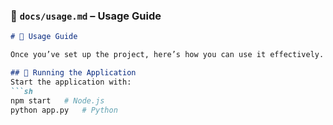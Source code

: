 
### 📄 **`docs/usage.md`** – Usage Guide  
```md
# 🚀 Usage Guide

Once you’ve set up the project, here’s how you can use it effectively.

## 🎯 Running the Application
Start the application with:
```sh
npm start   # Node.js
python app.py   # Python
